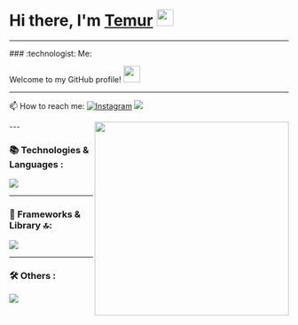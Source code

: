# Hi there, I'm <a href="https://t.me/useername_copied" target="_blank">Temur</a> <img src="https://media.giphy.com/media/hvRJCLFzcasrR4ia7z/giphy.gif" width="30px" height="30px">

---

<div>
### :technologist: Me:

Welcome to my GitHub profile! <img src="https://media.tenor.com/itjFesV8_RUAAAAi/soulja-boy-pepe.gif" width="30px">

---

:mailbox: How to reach me:
<a href="https://www.instagram.com/_samatov_t" target="_blank"><img src="https://img.shields.io/badge/Instagram-%23E4405F.svg?&style=flat-square&logo=instagram&logoColor=white" alt="Instagram"></a> 
<a href="https://t.me/useername_copied" target="_blank"><img src="https://img.shields.io/badge/Telegram-%231877F2.svg?&style=flat-square&logo=telegram&logoColor=white%22%20alt=%22Telegram"></a>

<div>
  <img src="https://media3.giphy.com/media/v1.Y2lkPTc5MGI3NjExNXA2emdpaGVwZ2x4MWdjbzF0MmxpaGV4cno5dXRzNmVwbnkyYzA3MiZlcD12MV9pbnRlcm5hbF9naWZfYnlfaWQmY3Q9Zw/h58dtf5vTpjulO4M5o/giphy.webp" align="right" width="350px" height="350px">
</div>
</div>
---

### 📚 Technologies & Languages :

<div>
  <img src="https://skillicons.dev/icons?i=js,css,htmx,html,nodejs,ts,npm,theme=dark" />
</div>

---

### 🚀 Frameworks & Library 🔝:

<div>
  <img src="https://skillicons.dev/icons?i=bootstrap,tailwind,nextjs,pug,react,sass,vite,gsap&theme=dark" />
</div>

---

### 🛠 Others :

<div>
  <img src="https://skillicons.dev/icons?i=figma,firebase,git,github,gitlab,notion,vscode,sublime,windows,vercel,stackoverflow,bash&theme=dark" />
</div>
